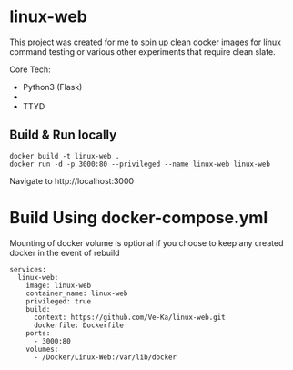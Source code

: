 # linux-web

This project was created for me to spin up clean docker images for linux command testing or various other experiments that require clean slate.

Core Tech:
- Python3 (Flask)
- 
- TTYD


## Build & Run locally

```
docker build -t linux-web .
docker run -d -p 3000:80 --privileged --name linux-web linux-web
```

Navigate to http://localhost:3000


# Build Using docker-compose.yml

Mounting of docker volume is optional if you choose to keep any created docker in the event of rebuild

```
services:
  linux-web:
    image: linux-web
    container_name: linux-web
    privileged: true
    build:
      context: https://github.com/Ve-Ka/linux-web.git
      dockerfile: Dockerfile
    ports:
      - 3000:80
    volumes:
      - /Docker/Linux-Web:/var/lib/docker
```

